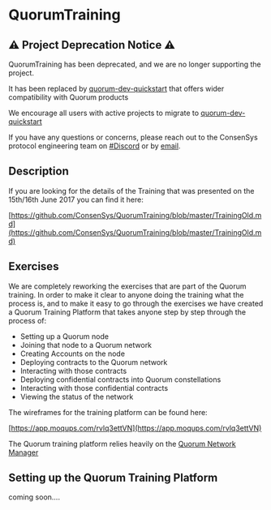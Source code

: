 # QuorumTraining


## ⚠️ Project Deprecation Notice ⚠️

QuorumTraining has been deprecated, and we are no longer supporting the project.

It has been replaced by [quorum-dev-quickstart](https://github.com/ConsenSys/quorum-dev-quickstart) that offers wider compatibility with Quorum products

We encourage all users with active projects to migrate to [quorum-dev-quickstart](https://github.com/ConsenSys/quorum-dev-quickstart)

If you have any questions or concerns, please reach out to the ConsenSys protocol engineering team on [#Discord](https://chat.consensys.net) or by [email](mailto:quorum@consensys.net).

## Description

If you are looking for the details of the Training that was presented on the 15th/16th June 2017 you can find it here:

[https://github.com/ConsenSys/QuorumTraining/blob/master/TrainingOld.md](https://github.com/ConsenSys/QuorumTraining/blob/master/TrainingOld.md)

## Exercises
We are completely reworking the exercises that are part of the Quorum training.  In order to make it clear to anyone doing the training what the process is, and to make it easy to go through the exercises we have created a Quorum Training Platform that takes anyone step by step through the process of:

* Setting up a Quorum node
* Joining that node to a Quorum network
* Creating Accounts on the node
* Deploying contracts to the Quorum network
* Interacting with those contracts
* Deploying confidential contracts into Quorum constellations
* Interacting with those confidential contracts
* Viewing the status of the network

The wireframes for the training platform can be found here:

[https://app.moqups.com/rvlq3ettVN](https://app.moqups.com/rvlq3ettVN)

The Quorum training platform relies heavily on the [Quorum Network Manager](https://github.com/ConsenSys/QuorumNetworkManager)

## Setting up the Quorum Training Platform

coming soon....
